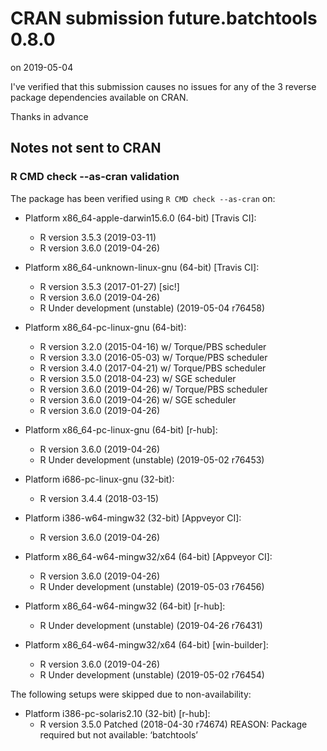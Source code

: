 # CRAN submission future.batchtools 0.8.0

on 2019-05-04

I've verified that this submission causes no issues for any of the 3 reverse package dependencies available on CRAN.

Thanks in advance


## Notes not sent to CRAN

### R CMD check --as-cran validation

The package has been verified using `R CMD check --as-cran` on:

* Platform x86_64-apple-darwin15.6.0 (64-bit) [Travis CI]:
  - R version 3.5.3 (2019-03-11)
  - R version 3.6.0 (2019-04-26)

* Platform x86_64-unknown-linux-gnu (64-bit) [Travis CI]:
  - R version 3.5.3 (2017-01-27) [sic!]
  - R version 3.6.0 (2019-04-26)
  - R Under development (unstable) (2019-05-04 r76458)

* Platform x86_64-pc-linux-gnu (64-bit):
  - R version 3.2.0 (2015-04-16) w/ Torque/PBS scheduler
  - R version 3.3.0 (2016-05-03) w/ Torque/PBS scheduler
  - R version 3.4.0 (2017-04-21) w/ Torque/PBS scheduler
  - R version 3.5.0 (2018-04-23) w/ SGE scheduler
  - R version 3.6.0 (2019-04-26) w/ Torque/PBS scheduler
  - R version 3.6.0 (2019-04-26) w/ SGE scheduler
  - R version 3.6.0 (2019-04-26)

* Platform x86_64-pc-linux-gnu (64-bit) [r-hub]:
  - R version 3.6.0 (2019-04-26)
  - R Under development (unstable) (2019-05-02 r76453)

* Platform i686-pc-linux-gnu (32-bit):
  - R version 3.4.4 (2018-03-15)

* Platform i386-w64-mingw32 (32-bit) [Appveyor CI]:
  - R version 3.6.0 (2019-04-26)

* Platform x86_64-w64-mingw32/x64 (64-bit) [Appveyor CI]:
  - R version 3.6.0 (2019-04-26)
  - R Under development (unstable) (2019-05-03 r76456)
    
* Platform x86_64-w64-mingw32 (64-bit) [r-hub]:
  - R Under development (unstable) (2019-04-26 r76431)

* Platform x86_64-w64-mingw32/x64 (64-bit) [win-builder]:
  - R version 3.6.0 (2019-04-26)
  - R Under development (unstable) (2019-05-02 r76454)


The following setups were skipped due to non-availability:

* Platform i386-pc-solaris2.10 (32-bit) [r-hub]:
  - R version 3.5.0 Patched (2018-04-30 r74674)
    REASON: Package required but not available: ‘batchtools’
